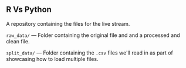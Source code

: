 ## R Vs Python

A repository containing the files for the live stream.

`raw_data/` — Folder containing the original file and and a processed and clean file.

`split_data/` — Folder containing the `.csv` files we'll read in as part of showcasing how to load multiple files.

